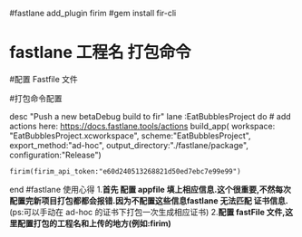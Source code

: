 #fastlane add_plugin firim
#gem install fir-cli

# fastlane 工程名 打包命令
#配置 Fastfile 文件

#打包命令配置

 desc "Push a new betaDebug build to fir"
  lane :EatBubblesProject do
    # add actions here: https://docs.fastlane.tools/actions
    build_app(
            workspace: "EatBubblesProject.xcworkspace",
            scheme:"EatBubblesProject",
            export_method:"ad-hoc",
            output_directory:"./fastlane/package",
            configuration:"Release")

    firim(firim_api_token:"e60d240513268821d50ed7ebc7e99e99")
  end
#fastlane 使用心得
1.**首先 配置 appfile 填上相应信息.这个很重要,不然每次配置完新项目打包都都会报错.因为不配置这些信息fastlane 无法匹配 证书信息.**(ps:可以手动在 ad-hoc 的证书下打包一次生成相应证书)
2.**配置 fastFile 文件,这里配置打包的工程名和上传的地方(例如:firim)**
